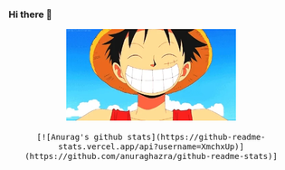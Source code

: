 ### Hi there 👋


<p align="center">
  <img src="https://raw.githubusercontent.com/XmchxUp/XmchxUp/master/img/giphy.webp" width=300>
  <br><br>
  <samp>
    [![Anurag's github stats](https://github-readme-stats.vercel.app/api?username=XmchxUp)](https://github.com/anuraghazra/github-readme-stats)]
  </samp>
</p>
